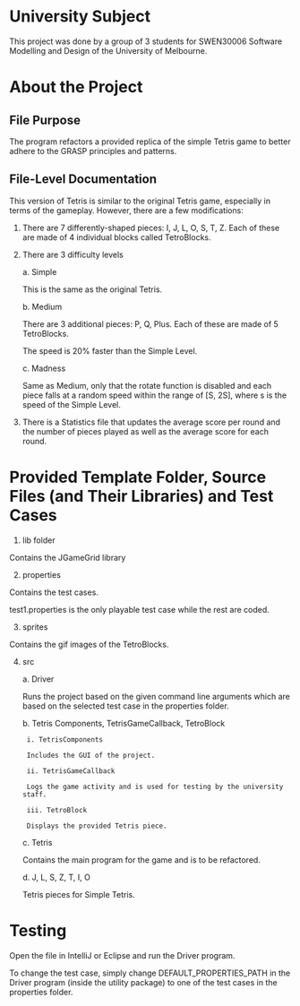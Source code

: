 # University Subject
This project was done by a group of 3 students for SWEN30006 Software Modelling and Design of the University of Melbourne.

# About the Project

## File Purpose
The program refactors a provided replica of the simple Tetris game to better adhere to the GRASP principles and patterns. 

## File-Level Documentation
This version of Tetris is similar to the original Tetris game, especially in terms of the gameplay. However, there are a few modifications:

1. There are 7 differently-shaped pieces: I, J, L, O, S, T, Z. Each of these are made of 4 individual blocks called TetroBlocks. 

2. There are 3 difficulty levels

    a. Simple

    This is the same as the original Tetris.

    b. Medium

    There are 3 additional pieces: P, Q, Plus. Each of these are made of 5 TetroBlocks.

    The speed is 20% faster than the Simple Level.

    c. Madness

    Same as Medium, only that the rotate function is disabled and each piece falls at a random speed within the range of [S, 2S], where s is the speed of the Simple Level.

4. There is a Statistics file that updates the average score per round and the number of pieces played as well as the average score for each round.

# Provided Template Folder, Source Files (and Their Libraries) and Test Cases

1. lib folder

Contains the JGameGrid library

2. properties 

Contains the test cases. 

test1.properties is the only playable test case while the rest are coded.

3. sprites

Contains the gif images of the TetroBlocks.

4. src
   
    a. Driver

    Runs the project based on the given command line arguments which are based on the selected test case in the properties folder.

    b. Tetris Components, TetrisGameCallback, TetroBlock

        i. TetrisComponents

        Includes the GUI of the project.
  
        ii. TetrisGameCallback

        Logs the game activity and is used for testing by the university staff.

        iii. TetroBlock 

        Displays the provided Tetris piece.

    c. Tetris

   Contains the main program for the game and is to be refactored.

    d. J, L, S, Z, T, I, O

   Tetris pieces for Simple Tetris.

# Testing
Open the file in IntelliJ or Eclipse and run the Driver program.

To change the test case, simply change DEFAULT_PROPERTIES_PATH in the Driver program (inside the utility package) to one of the test cases in the properties folder.

